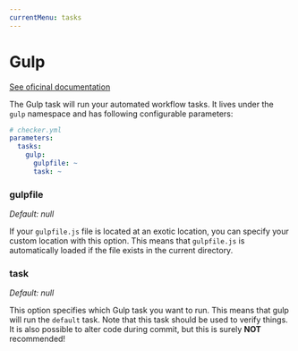```yaml
---
currentMenu: tasks
---
```


# Gulp

[See oficinal documentation](http://gulpjs.com/)

The Gulp task will run your automated workflow tasks.
It lives under the `gulp` namespace and has following configurable parameters:

```yml
# checker.yml
parameters:
  tasks:
    gulp:
      gulpfile: ~
      task: ~
```

### gulpfile

*Default: null*

If your `gulpfile.js` file is located at an exotic location,
you can specify your custom location with this option.
This means that `gulpfile.js` is automatically loaded
if the file exists in the current directory.

### task

*Default: null*

This option specifies which Gulp task you want to run.
This means that gulp will run the `default` task.
Note that this task should be used to verify things. 
It is also possible to alter code during commit, but this is surely **NOT** recommended!
